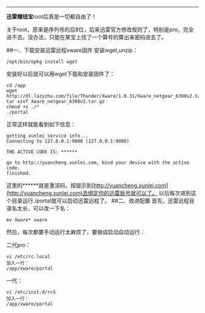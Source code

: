 <!--
author:ivan 
date: 2016-02-12
title: 赚钱宝root后第二件事，安装迅雷远程-赚钱宝折腾 
tags: xware,迅雷远程,赚钱宝 
category: 赚钱宝折腾 
status: publish
summary: 赚钱宝root后，安装迅雷远程，实现远程下载，离线加速！把赚钱宝变成下载宝！离线下载加速后基本能下载满速。
-->
***
  **迅雷赚钱宝**root后真是一切都自由了！

  关于root，原来是序列号的后8位，后来迅雷官方修改规则了，特别是pro，完全进不去。没办法，只能在某宝上找了一个算号的算出来密码进去了。

##一、下载安装迅雷远程xware固件
安装wget,unzip：
```
/opt/bin/opkg install wget
```
安装好以后就可以用wget下载和安装固件了：
```
cd /app
wget http://dl.lazyzhu.com/file/Thunder/Xware/1.0.31/Xware_netgear_6300v2.tar.gz
tar xzvf Xware_netgear_6300v2.tar.gz
chmod +x ./*
./portal
```
正常这样就能看到如下信息：
```
getting xunlei service info...
Connecting to 127.0.0.1:9000 (127.0.0.1:9000)

THE ACTIVE CODE IS: ******

go to http://yuancheng.xunlei.com, bind your device with the active code.
finished.
```
这里的******就是激活码，按提示到[http://yuancheng.xunlei.com](http://yuancheng.xunlei.com)去绑定你的迅雷账号就可以了。
以后每次进到这个目录运行./portal就可以启动迅雷远程了。
##二、改进配置
首先，迅雷远程目录名太长，可以改一下名：
```
mv Xware* xware
```
然后，每次都要手动运行太麻烦了，要做成启动自动运行：

二代pro：
```
vi /etc/rc.local
加入一行：
/app/xware/portal 
```
一代：
```
vi /etc/init.d/rcS
加入一行：
/app/xware/portal
```
